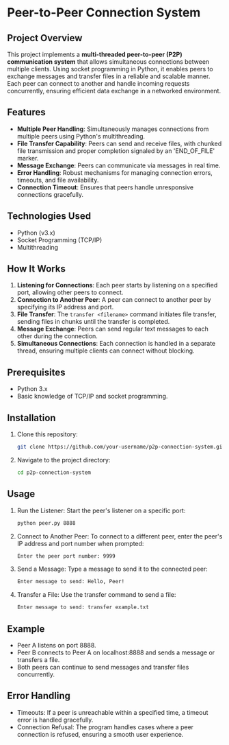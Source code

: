 # Peer-to-Peer Connection System

## Project Overview
This project implements a **multi-threaded peer-to-peer (P2P) communication system** that allows simultaneous connections between multiple clients. Using socket programming in Python, it enables peers to exchange messages and transfer files in a reliable and scalable manner. Each peer can connect to another and handle incoming requests concurrently, ensuring efficient data exchange in a networked environment.

## Features
- **Multiple Peer Handling**: Simultaneously manages connections from multiple peers using Python's multithreading.
- **File Transfer Capability**: Peers can send and receive files, with chunked file transmission and proper completion signaled by an 'END_OF_FILE' marker.
- **Message Exchange**: Peers can communicate via messages in real time.
- **Error Handling**: Robust mechanisms for managing connection errors, timeouts, and file availability.
- **Connection Timeout**: Ensures that peers handle unresponsive connections gracefully.

## Technologies Used
- Python (v3.x)
- Socket Programming (TCP/IP)
- Multithreading

## How It Works
1. **Listening for Connections**: Each peer starts by listening on a specified port, allowing other peers to connect.
2. **Connection to Another Peer**: A peer can connect to another peer by specifying its IP address and port.
3. **File Transfer**: The `transfer <filename>` command initiates file transfer, sending files in chunks until the transfer is completed.
4. **Message Exchange**: Peers can send regular text messages to each other during the connection.
5. **Simultaneous Connections**: Each connection is handled in a separate thread, ensuring multiple clients can connect without blocking.

## Prerequisites
- Python 3.x
- Basic knowledge of TCP/IP and socket programming.

## Installation
1. Clone this repository:
   ```bash
   git clone https://github.com/your-username/p2p-connection-system.git
2. Navigate to the project directory:
   ```bash
   cd p2p-connection-system

## Usage
1. Run the Listener: Start the peer's listener on a specific port:
   ```bash
   python peer.py 8888
2. Connect to Another Peer: To connect to a different peer, enter the peer's IP address and port number when prompted:
   ```bash
   Enter the peer port number: 9999
3. Send a Message: Type a message to send it to the connected peer:
   ```bash
   Enter message to send: Hello, Peer!
4. Transfer a File: Use the transfer <filename> command to send a file:
   ```bash
   Enter message to send: transfer example.txt

## Example
- Peer A listens on port 8888.
- Peer B connects to Peer A on localhost:8888 and sends a message or transfers a file.
- Both peers can continue to send messages and transfer files concurrently.

## Error Handling
- Timeouts: If a peer is unreachable within a specified time, a timeout error is handled gracefully.
- Connection Refusal: The program handles cases where a peer connection is refused, ensuring a smooth user experience.


   
